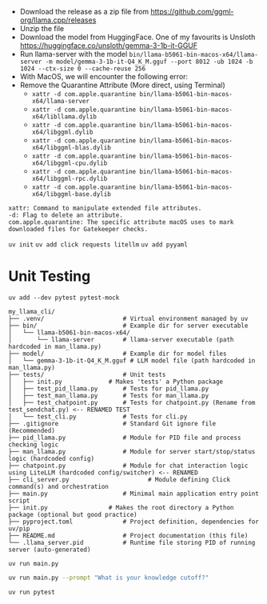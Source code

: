 - Download the release as a zip file from https://github.com/ggml-org/llama.cpp/releases
- Unzip the file
- Download the model from HuggingFace. One of my favourits is Unsloth https://huggingface.co/unsloth/gemma-3-1b-it-GGUF
- Run llama-server with the model `bin/llama-b5061-bin-macos-x64/llama-server -m model/gemma-3-1b-it-Q4_K_M.gguf --port 8012 -ub 1024 -b 1024 --ctx-size 0 --cache-reuse 256`
- With MacOS, we will encounter the following error: 
- Remove the Quarantine Attribute (More direct, using Terminal) 
  - `xattr -d com.apple.quarantine bin/llama-b5061-bin-macos-x64/llama-server`
  - `xattr -d com.apple.quarantine bin/llama-b5061-bin-macos-x64/libllama.dylib`
  - `xattr -d com.apple.quarantine bin/llama-b5061-bin-macos-x64/libggml.dylib`
  - `xattr -d com.apple.quarantine bin/llama-b5061-bin-macos-x64/libggml-blas.dylib`
  - `xattr -d com.apple.quarantine bin/llama-b5061-bin-macos-x64/libggml-cpu.dylib`
  - `xattr -d com.apple.quarantine bin/llama-b5061-bin-macos-x64/libggml-rpc.dylib`
  - `xattr -d com.apple.quarantine bin/llama-b5061-bin-macos-x64/libggml-base.dylib`
```
xattr: Command to manipulate extended file attributes.
-d: Flag to delete an attribute.
com.apple.quarantine: The specific attribute macOS uses to mark downloaded files for Gatekeeper checks.
```
`uv init`
`uv add click requests litellm`
`uv add pyyaml`


# Unit Testing
`uv add --dev pytest pytest-mock`


```
my_llama_cli/
├── .venv/                      # Virtual environment managed by uv
├── bin/                        # Example dir for server executable
│   └── llama-b5061-bin-macos-x64/
│       └── llama-server        # llama-server executable (path hardcoded in man_llama.py)
├── model/                      # Example dir for model files
│   └── gemma-3-1b-it-Q4_K_M.gguf # LLM model file (path hardcoded in man_llama.py)
├── tests/                      # Unit tests
│   ├── init.py             # Makes 'tests' a Python package
│   ├── test_pid_llama.py       # Tests for pid_llama.py
│   ├── test_man_llama.py       # Tests for man_llama.py
│   ├── test_chatpoint.py       # Tests for chatpoint.py (Rename from test_sendchat.py) <-- RENAMED TEST
│   └── test_cli.py             # Tests for cli.py
├── .gitignore                  # Standard Git ignore file (Recommended)
├── pid_llama.py                # Module for PID file and process checking logic
├── man_llama.py                # Module for server start/stop/status logic (hardcoded config)
├── chatpoint.py                # Module for chat interaction logic using LiteLLM (hardcoded config/switcher) <-- RENAMED
├── cli_server.py                      # Module defining Click command(s) and orchestration
├── main.py                     # Minimal main application entry point script
├── init.py                 # Makes the root directory a Python package (optional but good practice)
├── pyproject.toml              # Project definition, dependencies for uv/pip
├── README.md                   # Project documentation (this file)
└── .llama_server.pid           # Runtime file storing PID of running server (auto-generated)
```

`uv run main.py`

```bash
uv run main.py --prompt "What is your knowledge cutoff?"

uv run pytest
```
